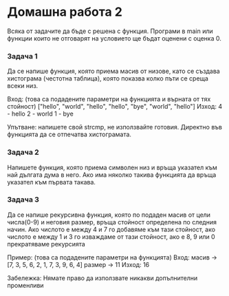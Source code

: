 # Домашна работа 2
Всяка от задачите да бъде с решена с функция. Програми в main или функции които не отговарят на условието ще бъдат оценени с оценка 0. 

### Задача 1
Да се напише функция, която приема масив от низове, като се създава хистограма (честотна таблица), която показва колко пъти се среща всеки низ.

Вход: (това са подадените параметри на функцията и върната от тях стойност)
["hello", "world", "hello", "hello", "bye", "world", "hello"]
Изход:
4 - hello
2 - world
1 - bye

Упътване: напишете свой strcmp, не използвайте готовия. Директно във функцията да се отпечатва хистограмата.

### Задача 2
Напишете функция, която приема символен низ и връща указател към най дългата дума в него. Ако има няколко такива функцията да връща указател към първата такава.

### Задача 3
Да се напише рекурсивна функция, която по подаден масив от цели числа(0-9) и неговия размер, връща стойност определена по следния начин. Ако числото е между 4 и 7 го добавяме към тази стойност, ако числото е между 1 и 3 го изваждаме от тази стойност, ако е 8, 9 или 0 прекратяваме рекурсията

Пример: (това са подадените параметри на функцията)
Вход: масив -> [7, 3, 5, 6, 2, 1, 7, 3, 9, 6, 4]  размер -> 11
Изход: 16

Забележка: Нямате право да използвате никакви допълнителни променливи 